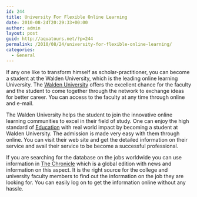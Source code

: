 ```yaml
---
id: 244
title: University For Flexible Online Learning
date: 2010-08-24T20:29:33+00:00
author: admin
layout: post
guid: http://aquatours.net/?p=244
permalink: /2010/08/24/university-for-flexible-online-learning/
categories:
  - General
---
```

If any one like to transform himself as scholar-practitioner, you can become a student at the Walden University, which is the leading online learning University. The [Walden University](http://www.waldenu.edu) offers the excellent chance for the faculty and the student to come together through the network to exchange ideas for better career. You can access to the faculty at any time through online and e-mail.

The Walden University helps the student to join the innovative online learning communities to excel in their field of study. One can enjoy the high standard of [Education](http://www.ed.gov) with real world impact by becoming a student at Walden University. The admission is made very easy with them through online. You can visit their web site and get the detailed information on their service and avail their service to be become a successful professional.

If you are searching for the database on the jobs worldwide you can use information in [The Chronicle](http://www.chronicle.com) which is a global edition with news and information on this aspect. It is the right source for the college and university faculty members to find out the information on the job they are looking for. You can easily log on to get the information online without any hassle.